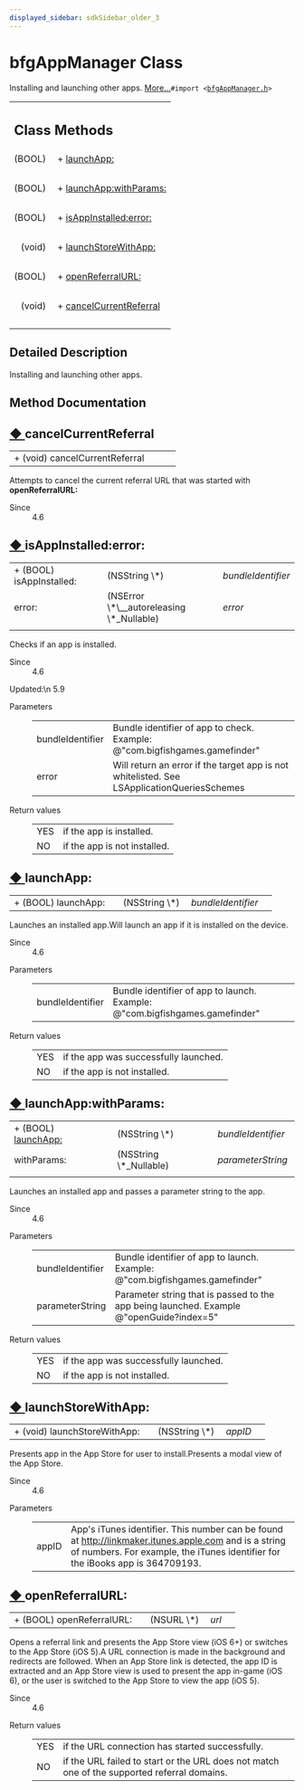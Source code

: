 ```yaml
---
displayed_sidebar: sdkSidebar_older_3
---  
```

# bfgAppManager Class 

<div class="contents">Installing and launching other apps.    <a href="interfacebfg_app_manager.html#details">More...</a><code>#import &lt;<a class="el" href="bfg_app_manager_8h_source.html">bfgAppManager.h</a>&gt;</code><table class="memberdecls"><tr class="heading"><td colspan="2"><h2 class="groupheader"><a id="pub-static-methods" name="pub-static-methods"></a> Class Methods</h2></td></tr><tr class="memitem:ad66d09427b975c0990f41c88763c1424"><td class="memItemLeft" align="right" valign="top">(BOOL)&#160;</td><td class="memItemRight" valign="bottom">+ <a class="el" href="interfacebfg_app_manager.html#ad66d09427b975c0990f41c88763c1424">launchApp:</a></td></tr><tr class="separator:ad66d09427b975c0990f41c88763c1424"><td class="memSeparator" colspan="2">&#160;</td></tr><tr class="memitem:a7997cd18f9d07eed53307026de8359d9"><td class="memItemLeft" align="right" valign="top">(BOOL)&#160;</td><td class="memItemRight" valign="bottom">+ <a class="el" href="interfacebfg_app_manager.html#a7997cd18f9d07eed53307026de8359d9">launchApp:withParams:</a></td></tr><tr class="separator:a7997cd18f9d07eed53307026de8359d9"><td class="memSeparator" colspan="2">&#160;</td></tr><tr class="memitem:acdc77c7a58fe021060df30a345802579"><td class="memItemLeft" align="right" valign="top">(BOOL)&#160;</td><td class="memItemRight" valign="bottom">+ <a class="el" href="interfacebfg_app_manager.html#acdc77c7a58fe021060df30a345802579">isAppInstalled:error:</a></td></tr><tr class="separator:acdc77c7a58fe021060df30a345802579"><td class="memSeparator" colspan="2">&#160;</td></tr><tr class="memitem:a6962fc42860c6adea828bb960d6bb827"><td class="memItemLeft" align="right" valign="top">(void)&#160;</td><td class="memItemRight" valign="bottom">+ <a class="el" href="interfacebfg_app_manager.html#a6962fc42860c6adea828bb960d6bb827">launchStoreWithApp:</a></td></tr><tr class="separator:a6962fc42860c6adea828bb960d6bb827"><td class="memSeparator" colspan="2">&#160;</td></tr><tr class="memitem:a192be71bd2d10a589234b4a1b3ed3356"><td class="memItemLeft" align="right" valign="top">(BOOL)&#160;</td><td class="memItemRight" valign="bottom">+ <a class="el" href="interfacebfg_app_manager.html#a192be71bd2d10a589234b4a1b3ed3356">openReferralURL:</a></td></tr><tr class="separator:a192be71bd2d10a589234b4a1b3ed3356"><td class="memSeparator" colspan="2">&#160;</td></tr><tr class="memitem:a7dc8b95822ae3215c96a7ade0682fa28"><td class="memItemLeft" align="right" valign="top">(void)&#160;</td><td class="memItemRight" valign="bottom">+ <a class="el" href="interfacebfg_app_manager.html#a7dc8b95822ae3215c96a7ade0682fa28">cancelCurrentReferral</a></td></tr><tr class="separator:a7dc8b95822ae3215c96a7ade0682fa28"><td class="memSeparator" colspan="2">&#160;</td></tr></table><a name="details" id="details"></a><h2 class="groupheader">Detailed Description</h2><div class="textblock">Installing and launching other apps. </div><h2 class="groupheader">Method Documentation</h2><a id="a7dc8b95822ae3215c96a7ade0682fa28" name="a7dc8b95822ae3215c96a7ade0682fa28"></a><h2 class="memtitle"><span class="permalink"><a href="#a7dc8b95822ae3215c96a7ade0682fa28">&#9670;&nbsp;</a></span>cancelCurrentReferral</h2><div class="memitem"><div class="memproto"><table class="memname"><tr><td class="memname">+ (void) cancelCurrentReferral </td><td></td><td class="paramname"></td><td></td></tr></table></div><div class="memdoc">Attempts to cancel the current referral URL that was started with <b>openReferralURL:</b><dl class="section since"><dt>Since</dt><dd>4.6 </dd></dl></div></div><a id="acdc77c7a58fe021060df30a345802579" name="acdc77c7a58fe021060df30a345802579"></a><h2 class="memtitle"><span class="permalink"><a href="#acdc77c7a58fe021060df30a345802579">&#9670;&nbsp;</a></span>isAppInstalled:error:</h2><div class="memitem"><div class="memproto"><table class="memname"><tr><td class="memname">+ (BOOL) isAppInstalled: </td><td></td><td class="paramtype">(NSString \*)&#160;</td><td class="paramname"><em>bundleIdentifier</em></td></tr><tr><td class="paramkey">error:</td><td></td><td class="paramtype">(NSError \*\__autoreleasing \*_Nullable)&#160;</td><td class="paramname"><em>error</em>&#160;</td></tr><tr><td></td><td></td><td></td><td></td></tr></table></div><div class="memdoc">Checks if an app is installed.<dl class="section since"><dt>Since</dt><dd>4.6 </dd></dl><dl class="section user"><dt>Updated:\n 5.9</dt><dd></dd></dl><dl class="params"><dt>Parameters</dt><dd><table class="params"><tr><td class="paramname">bundleIdentifier</td><td>Bundle identifier of app to check. Example: @"com.bigfishgames.gamefinder" </td></tr><tr><td class="paramname">error</td><td>Will return an error if the target app is not whitelisted. See LSApplicationQueriesSchemes</td></tr></table></dd></dl><dl class="retval"><dt>Return values</dt><dd><table class="retval"><tr><td class="paramname">YES</td><td>if the app is installed. </td></tr><tr><td class="paramname">NO</td><td>if the app is not installed. </td></tr></table></dd></dl></div></div><a id="ad66d09427b975c0990f41c88763c1424" name="ad66d09427b975c0990f41c88763c1424"></a><h2 class="memtitle"><span class="permalink"><a href="#ad66d09427b975c0990f41c88763c1424">&#9670;&nbsp;</a></span>launchApp:</h2><div class="memitem"><div class="memproto"><table class="memname"><tr><td class="memname">+ (BOOL) launchApp: </td><td></td><td class="paramtype">(NSString \*)&#160;</td><td class="paramname"><em>bundleIdentifier</em></td><td></td></tr></table></div><div class="memdoc">Launches an installed app.Will launch an app if it is installed on the device. <dl class="section since"><dt>Since</dt><dd>4.6</dd></dl><dl class="params"><dt>Parameters</dt><dd><table class="params"><tr><td class="paramname">bundleIdentifier</td><td>Bundle identifier of app to launch. Example: @"com.bigfishgames.gamefinder"</td></tr></table></dd></dl><dl class="retval"><dt>Return values</dt><dd><table class="retval"><tr><td class="paramname">YES</td><td>if the app was successfully launched. </td></tr><tr><td class="paramname">NO</td><td>if the app is not installed. </td></tr></table></dd></dl></div></div><a id="a7997cd18f9d07eed53307026de8359d9" name="a7997cd18f9d07eed53307026de8359d9"></a><h2 class="memtitle"><span class="permalink"><a href="#a7997cd18f9d07eed53307026de8359d9">&#9670;&nbsp;</a></span>launchApp:withParams:</h2><div class="memitem"><div class="memproto"><table class="memname"><tr><td class="memname">+ (BOOL) <a class="el" href="interfacebfg_app_manager.html#ad66d09427b975c0990f41c88763c1424">launchApp:</a></td><td></td><td class="paramtype">(NSString \*)&#160;</td><td class="paramname"><em>bundleIdentifier</em></td></tr><tr><td class="paramkey">withParams:</td><td></td><td class="paramtype">(NSString \*_Nullable)&#160;</td><td class="paramname"><em>parameterString</em>&#160;</td></tr><tr><td></td><td></td><td></td><td></td></tr></table></div><div class="memdoc">Launches an installed app and passes a parameter string to the app.<dl class="section since"><dt>Since</dt><dd>4.6</dd></dl><dl class="params"><dt>Parameters</dt><dd><table class="params"><tr><td class="paramname">bundleIdentifier</td><td>Bundle identifier of app to launch. Example: @"com.bigfishgames.gamefinder" </td></tr><tr><td class="paramname">parameterString</td><td>Parameter string that is passed to the app being launched. Example @"openGuide?index=5"</td></tr></table></dd></dl><dl class="retval"><dt>Return values</dt><dd><table class="retval"><tr><td class="paramname">YES</td><td>if the app was successfully launched. </td></tr><tr><td class="paramname">NO</td><td>if the app is not installed. </td></tr></table></dd></dl></div></div><a id="a6962fc42860c6adea828bb960d6bb827" name="a6962fc42860c6adea828bb960d6bb827"></a><h2 class="memtitle"><span class="permalink"><a href="#a6962fc42860c6adea828bb960d6bb827">&#9670;&nbsp;</a></span>launchStoreWithApp:</h2><div class="memitem"><div class="memproto"><table class="memname"><tr><td class="memname">+ (void) launchStoreWithApp: </td><td></td><td class="paramtype">(NSString \*)&#160;</td><td class="paramname"><em>appID</em></td><td></td></tr></table></div><div class="memdoc">Presents app in the App Store for user to install.Presents a modal view of the App Store. <dl class="section since"><dt>Since</dt><dd>4.6</dd></dl><dl class="params"><dt>Parameters</dt><dd><table class="params"><tr><td class="paramname">appID</td><td>App's iTunes identifier. This number can be found at <a href="http://linkmaker.itunes.apple.com">http://linkmaker.itunes.apple.com</a> and is a string of numbers. For example, the iTunes identifier for the iBooks app is 364709193. </td></tr></table></dd></dl></div></div><a id="a192be71bd2d10a589234b4a1b3ed3356" name="a192be71bd2d10a589234b4a1b3ed3356"></a><h2 class="memtitle"><span class="permalink"><a href="#a192be71bd2d10a589234b4a1b3ed3356">&#9670;&nbsp;</a></span>openReferralURL:</h2><div class="memitem"><div class="memproto"><table class="memname"><tr><td class="memname">+ (BOOL) openReferralURL: </td><td></td><td class="paramtype">(NSURL \*)&#160;</td><td class="paramname"><em>url</em></td><td></td></tr></table></div><div class="memdoc">Opens a referral link and presents the App Store view (iOS 6+) or switches to the App Store (iOS 5).A URL connection is made in the background and redirects are followed. When an App Store link is detected, the app ID is extracted and an App Store view is used to present the app in-game (iOS 6), or the user is switched to the App Store to view the app (iOS 5). <dl class="section since"><dt>Since</dt><dd>4.6</dd></dl><dl class="retval"><dt>Return values</dt><dd><table class="retval"><tr><td class="paramname">YES</td><td>if the URL connection has started successfully. </td></tr><tr><td class="paramname">NO</td><td>if the URL failed to start or the URL does not match one of the supported referral domains. </td></tr></table></dd></dl></div></div></div> 
